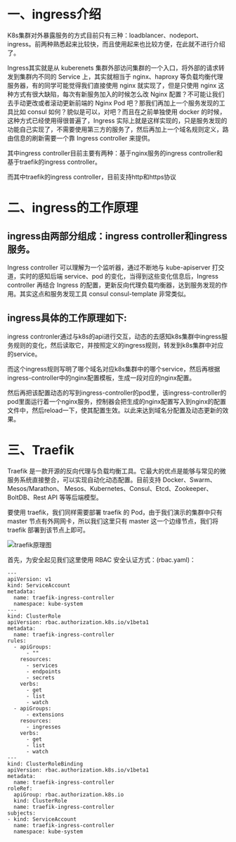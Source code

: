 # 一、ingress介绍

K8s集群对外暴露服务的方式目前只有三种：loadblancer、nodeport、ingress。前两种熟悉起来比较快，而且使用起来也比较方便，在此就不进行介绍了。

Ingress其实就是从 kuberenets 集群外部访问集群的一个入口，将外部的请求转发到集群内不同的 Service 上，其实就相当于 nginx、haproxy 等负载均衡代理服务器，有的同学可能觉得我们直接使用 nginx 就实现了，但是只使用 nginx 这种方式有很大缺陷，每次有新服务加入的时候怎么改 Nginx 配置？不可能让我们去手动更改或者滚动更新前端的 Nginx Pod 吧？那我们再加上一个服务发现的工具比如 consul 如何？貌似是可以，对吧？而且在之前单独使用 docker 的时候，这种方式已经使用得很普遍了，Ingress 实际上就是这样实现的，只是服务发现的功能自己实现了，不需要使用第三方的服务了，然后再加上一个域名规则定义，路由信息的刷新需要一个靠 Ingress controller 来提供。

其中ingress controller目前主要有两种：基于nginx服务的ingress controller和基于traefik的ingress controller。

而其中traefik的ingress controller，目前支持http和https协议

# 二、ingress的工作原理

## ingress由两部分组成：ingress controller和ingress服务。

Ingress controller 可以理解为一个监听器，通过不断地与 kube-apiserver 打交道，实时的感知后端 service、pod 的变化，当得到这些变化信息后，Ingress controller 再结合 Ingress 的配置，更新反向代理负载均衡器，达到服务发现的作用。其实这点和服务发现工具 consul consul-template 非常类似。

## ingress具体的工作原理如下:

ingress contronler通过与k8s的api进行交互，动态的去感知k8s集群中ingress服务规则的变化，然后读取它，并按照定义的ingress规则，转发到k8s集群中对应的service。

而这个ingress规则写明了哪个域名对应k8s集群中的哪个service，然后再根据ingress-controller中的nginx配置模板，生成一段对应的nginx配置。

然后再把该配置动态的写到ingress-controller的pod里，该ingress-controller的pod里面运行着一个nginx服务，控制器会把生成的nginx配置写入到nginx的配置文件中，然后reload一下，使其配置生效。以此来达到域名分配置及动态更新的效果。

# 三、Traefik

Traefik 是一款开源的反向代理与负载均衡工具。它最大的优点是能够与常见的微服务系统直接整合，可以实现自动化动态配置。目前支持 Docker、Swarm、Mesos/Marathon、 Mesos、Kubernetes、Consul、Etcd、Zookeeper、BoltDB、Rest API 等等后端模型。

要使用 traefik，我们同样需要部署 traefik 的 Pod，由于我们演示的集群中只有 master 节点有外网网卡，所以我们这里只有 master 这一个边缘节点，我们将 traefik 部署到该节点上即可。

  ![traefik原理图](https://github.com/Lancger/opsfull/blob/master/images/traefik-architecture.png)

首先，为安全起见我们这里使用 RBAC 安全认证方式：(rbac.yaml)：
```
---
apiVersion: v1
kind: ServiceAccount
metadata:
  name: traefik-ingress-controller
  namespace: kube-system
---
kind: ClusterRole
apiVersion: rbac.authorization.k8s.io/v1beta1
metadata:
  name: traefik-ingress-controller
rules:
  - apiGroups:
      - ""
    resources:
      - services
      - endpoints
      - secrets
    verbs:
      - get
      - list
      - watch
  - apiGroups:
      - extensions
    resources:
      - ingresses
    verbs:
      - get
      - list
      - watch
---
kind: ClusterRoleBinding
apiVersion: rbac.authorization.k8s.io/v1beta1
metadata:
  name: traefik-ingress-controller
roleRef:
  apiGroup: rbac.authorization.k8s.io
  kind: ClusterRole
  name: traefik-ingress-controller
subjects:
- kind: ServiceAccount
  name: traefik-ingress-controller
  namespace: kube-system
```